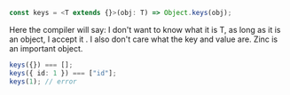 ```ts
const keys = <T extends {}>(obj: T) => Object.keys(obj);
```

Here the compiler will say: I don't want to know what it is T, as long as it is an object, I accept it . I also don't care what the key and value are. Zinc is an important object.

```ts
keys({}) === [];
keys({ id: 1 }) === ["id"];
keys(1); // error
```
